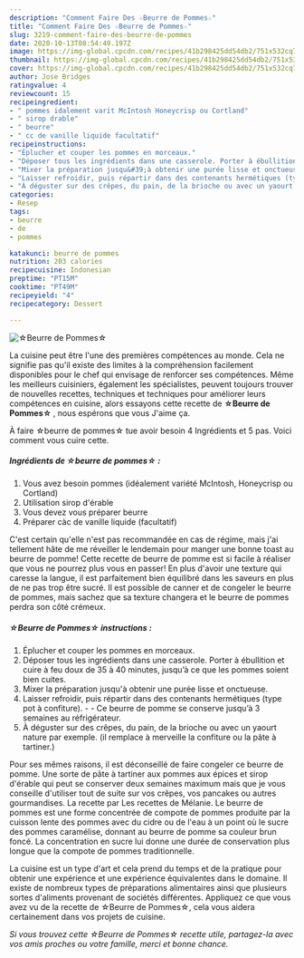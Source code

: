 ```yaml
---
description: "Comment Faire Des ☆Beurre de Pommes☆"
title: "Comment Faire Des ☆Beurre de Pommes☆"
slug: 3219-comment-faire-des-beurre-de-pommes
date: 2020-10-13T08:54:49.197Z
image: https://img-global.cpcdn.com/recipes/41b298425dd54db2/751x532cq70/☆beurre-de-pommes☆-photo-principale-de-la-recette.jpg
thumbnail: https://img-global.cpcdn.com/recipes/41b298425dd54db2/751x532cq70/☆beurre-de-pommes☆-photo-principale-de-la-recette.jpg
cover: https://img-global.cpcdn.com/recipes/41b298425dd54db2/751x532cq70/☆beurre-de-pommes☆-photo-principale-de-la-recette.jpg
author: Jose Bridges
ratingvalue: 4
reviewcount: 15
recipeingredient:
- " pommes idalement varit McIntosh Honeycrisp ou Cortland"
- " sirop drable"
- " beurre"
- " cc de vanille liquide facultatif"
recipeinstructions:
- "Éplucher et couper les pommes en morceaux."
- "Déposer tous les ingrédients dans une casserole. Porter à ébullition et cuire à feu doux de 35 à 40 minutes, jusqu’à ce que les pommes soient bien cuites."
- "Mixer la préparation jusqu&#39;à obtenir une purée lisse et onctueuse."
- "Laisser refroidir, puis répartir dans des contenants hermétiques (type pot à confiture).  Ce beurre de pomme se conserve jusqu’à 3 semaines au réfrigérateur."
- "À déguster sur des crêpes, du pain, de la brioche ou avec un yaourt nature par exemple. (il remplace à merveille la confiture ou la pâte à tartiner.)"
categories:
- Resep
tags:
- beurre
- de
- pommes

katakunci: beurre de pommes 
nutrition: 203 calories
recipecuisine: Indonesian
preptime: "PT15M"
cooktime: "PT49M"
recipeyield: "4"
recipecategory: Dessert

---
```



![☆Beurre de Pommes☆](https://img-global.cpcdn.com/recipes/41b298425dd54db2/751x532cq70/☆beurre-de-pommes☆-photo-principale-de-la-recette.jpg)

La cuisine peut être l'une des premières compétences au monde. Cela ne signifie pas qu'il existe des limites à la compréhension facilement disponibles pour le chef qui envisage de renforcer ses compétences. Même les meilleurs cuisiniers, également les spécialistes, peuvent toujours trouver de nouvelles recettes, techniques et techniques pour améliorer leurs compétences en cuisine, alors essayons cette recette de <strong> ☆Beurre de Pommes☆ </strong>, nous espérons que vous J'aime ça.

<!--inarticleads1-->

À faire ☆beurre de pommes☆ tue avoir besoin 4 Ingrédients et 5 pas. Voici comment vous cuire cette.

##### Ingrédients de ☆beurre de pommes☆ :

1. Vous avez besoin  pommes (idéalement variété McIntosh, Honeycrisp ou Cortland)
1. Utilisation  sirop d&#39;érable
1. Vous devez vous préparer  beurre
1. Préparer  càc de vanille liquide (facultatif)


C&#39;est certain qu&#39;elle n&#39;est pas recommandée en cas de régime, mais j&#39;ai tellement hâte de me réveiller le lendemain pour manger une bonne toast au beurre de pomme! Cette recette de beurre de pomme est si facile à réaliser que vous ne pourrez plus vous en passer! En plus d&#39;avoir une texture qui caresse la langue, il est parfaitement bien équilibré dans les saveurs en plus de ne pas trop être sucré. Il est possible de canner et de congeler le beurre de pommes, mais sachez que sa texture changera et le beurre de pommes perdra son côté crémeux. 

<!--inarticleads2-->

##### ☆Beurre de Pommes☆ instructions :

1. Éplucher et couper les pommes en morceaux.
1. Déposer tous les ingrédients dans une casserole. Porter à ébullition et cuire à feu doux de 35 à 40 minutes, jusqu’à ce que les pommes soient bien cuites.
1. Mixer la préparation jusqu&#39;à obtenir une purée lisse et onctueuse.
1. Laisser refroidir, puis répartir dans des contenants hermétiques (type pot à confiture). -  - Ce beurre de pomme se conserve jusqu’à 3 semaines au réfrigérateur.
1. À déguster sur des crêpes, du pain, de la brioche ou avec un yaourt nature par exemple. (il remplace à merveille la confiture ou la pâte à tartiner.)


Pour ses mêmes raisons, il est déconseillé de faire congeler ce beurre de pomme. Une sorte de pâte à tartiner aux pommes aux épices et sirop d&#39;érable qui peut se conserver deux semaines maximum mais que je vous conseille d&#39;utiliser tout de suite sur vos crêpes, vos pancakes ou autres gourmandises. La recette par Les recettes de Mélanie. Le beurre de pommes est une forme concentrée de compote de pommes produite par la cuisson lente des pommes avec du cidre ou de l&#39;eau à un point où le sucre des pommes caramélise, donnant au beurre de pomme sa couleur brun foncé. La concentration en sucre lui donne une durée de conservation plus longue que la compote de pommes traditionnelle. 

<!--inarticleads1-->

<p>
La cuisine est un type d'art et cela prend du temps et de la pratique pour obtenir une expérience et une expérience équivalentes dans le domaine. Il existe de nombreux types de préparations alimentaires ainsi que plusieurs sortes d'aliments provenant de sociétés différentes. Appliquez ce que vous avez vu de la recette de ☆Beurre de Pommes☆, cela vous aidera certainement dans vos projets de cuisine.
</p>

<p>
<i>Si vous trouvez cette ☆Beurre de Pommes☆ recette utile, partagez-la avec vos amis proches ou votre famille, merci et bonne chance.</i>
</p>
